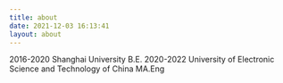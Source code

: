 ```yaml
---
title: about
date: 2021-12-03 16:13:41
layout: about
---
```

2016-2020  Shanghai University                                                                   B.E.
2020-2022  University of Electronic Science and Technology of China  MA.Eng


